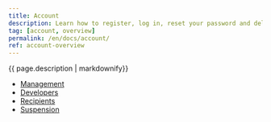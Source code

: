```yaml
---
title: Account
description: Learn how to register, log in, reset your password and delete your QWeather account.
tag: [account, overview]
permalink: /en/docs/account/
ref: account-overview
---
```


{{ page.description | markdownify}}

- [Management](/en/docs/account/management/)
- [Developers](/en/docs/account/developers/)
- [Recipients](/en/docs/account/recipients/)
- [Suspension](/en/docs/account/suspension/)
